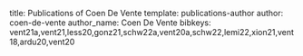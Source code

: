title: Publications of Coen De Vente
template: publications-author
author: coen-de-vente
author_name: Coen De Vente
bibkeys: vent21a,vent21,less20,gonz21,schw22a,vent20a,schw22,lemi22,xion21,vent18,ardu20,vent20